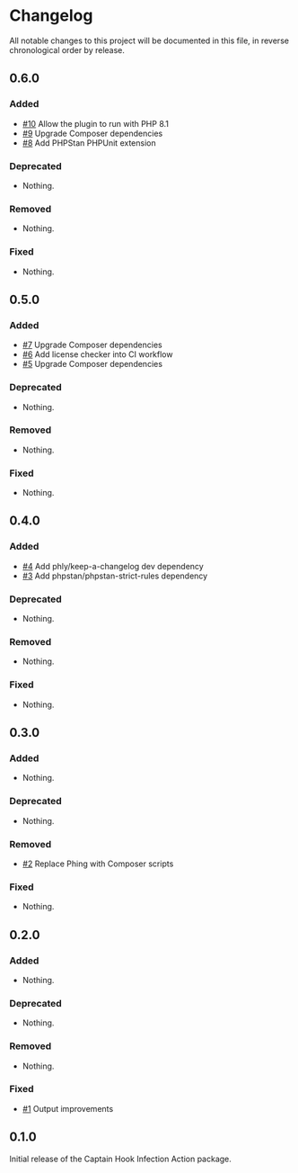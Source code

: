 # Changelog

All notable changes to this project will be documented in this file, in reverse chronological order by release.

## 0.6.0

### Added

- [#10](https://github.com/bitexpert/captainhook-infection/pull/10) Allow the plugin to run with PHP 8.1
- [#9](https://github.com/bitexpert/captainhook-infection/pull/9) Upgrade Composer dependencies
- [#8](https://github.com/bitexpert/captainhook-infection/pull/8) Add PHPStan PHPUnit extension

### Deprecated

- Nothing.

### Removed

- Nothing.

### Fixed

- Nothing.

## 0.5.0

### Added

- [#7](https://github.com/bitexpert/captainhook-infection/pull/7) Upgrade Composer dependencies
- [#6](https://github.com/bitexpert/captainhook-infection/pull/6) Add license checker into CI workflow
- [#5](https://github.com/bitexpert/captainhook-infection/pull/5) Upgrade Composer dependencies

### Deprecated

- Nothing.

### Removed

- Nothing.

### Fixed

- Nothing.

## 0.4.0

### Added

- [#4](https://github.com/bitexpert/captainhook-infection/pull/4) Add phly/keep-a-changelog dev dependency
- [#3](https://github.com/bitexpert/captainhook-infection/pull/3) Add phpstan/phpstan-strict-rules dependency

### Deprecated

- Nothing.

### Removed

- Nothing.

### Fixed

- Nothing.

## 0.3.0

### Added

- Nothing.

### Deprecated

- Nothing.

### Removed

- [#2](https://github.com/bitExpert/captainhook-infection/pull/2) Replace Phing with Composer scripts

### Fixed

- Nothing.

## 0.2.0

### Added

- Nothing.

### Deprecated

- Nothing.

### Removed

- Nothing.

### Fixed

- [#1](https://github.com/bitExpert/captainhook-infection/pull/1) Output improvements

## 0.1.0

Initial release of the Captain Hook Infection Action package.
